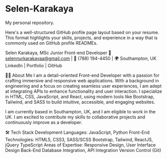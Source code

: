 # Selen-Karakaya
My personal repository.



Here's a well-structured GitHub profile page layout based on your resume. This format highlights your skills, projects, and experience in a way that is commonly used on GitHub profile READMEs.

Selen Karakaya, MSc
Junior Front-end Developer
📧 selennurkarakayaa@gmail.com | 📱 (788) 194-4450 | 🌍 Southampton, UK
LinkedIn | Portfolio | GitHub

👩‍💻 About Me
I am a detail-oriented Front-end Developer with a passion for crafting immersive and responsive web applications. With a background in engineering and a focus on creating seamless user experiences, I am adept at integrating APIs to enhance functionality and user interaction. I specialize in HTML, CSS, JavaScript, and React, using modern tools like Bootstrap, Tailwind, and SASS to build intuitive, accessible, and engaging websites.

I am currently based in Southampton, UK, and I am eligible to work in the UK. I am excited to contribute my skills to collaborative projects and continuously improve as a developer.

🛠️ Tech Stack
Development Languages:
JavaScript, Python
Front-End Technologies:
HTML5, CSS3, SASS/SCSS
Bootstrap, Tailwind, ReactJS, jQuery
TypeScript
Areas of Expertise:
Responsive Design, User Interface Design
Back-End Database Integration, API Integration
Version Control (Git)

